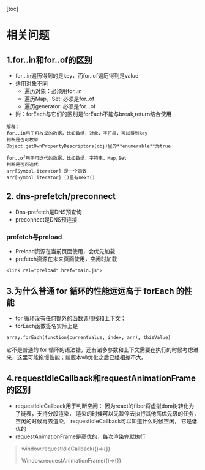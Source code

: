 [toc]

# 相关问题

## 1.for..in和for..of的区别

+ for...in遍历得到的是key，而for..of遍历得到是value
+ 适用对象不同
  + 遍历对象：必须用for..in
  + 遍历Map，Set: 必须是for..of
  + 遍历generator: 必须是for...of
+ 附：forEach与它们的区别是forEach不能与break,return结合使用

```
解释：
for..in用于可枚举的数据，比如数组，对象，字符串，可以得到key
判断是否可枚举
Object.getOwnPropertyDescriptors(obj)里的**enumerable**为true

for..of用于可迭代的数据，比如数组，字符串，Map,Set
判断是否可迭代
arr[Symbol.iterator] 是一个函数
arr[Symbol.iterator] ()里有next()
```

## 2. dns-prefetch/preconnect

+ Dns-prefetch是DNS预查询
+ preconnect是DNS预连接

### prefetch与preload

+ Preload资源在当前页面使用，会优先加载
+ prefetch资源在未来页面使用，空闲时加载

```
<link rel="preload" href="main.js">
```

## 3.为什么普通 for 循环的性能远远高于 forEach 的性能

+ for 循环没有任何额外的函数调用栈和上下文；
+ forEach函数签名实际上是


```
array.forEach(function(currentValue, index, arr), thisValue)
```


它不是普通的 for 循环的语法糖，还有诸多参数和上下文需要在执行的时候考虑进来，这里可能拖慢性能；新版本v8优化之后已经相差不大。

## 4.requestIdleCallback和requestAnimationFrame的区别

+ requestIdleCallback用于判断空闲： 因为react的fiber将虚拟dom树转化为了链表，支持分段渲染， 渲染的时候可以先暂停去执行其他高优先级的任务，空闲的时候再去渲染， requestIdleCallback可以知道什么时候空闲， 它是低优的
+ requestAnimationFrame是高优的，每次渲染完就执行

> window.requestIdleCallback(()=>{})
>
> Window.requestAnimationFrame(()=>{})
